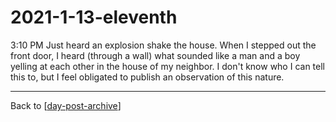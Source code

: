 # 2021-1-13-eleventh

3:10 PM
Just heard an explosion shake the house.  When I stepped out the front door, I heard (through a wall) what sounded like a man and a boy yelling at each other in the house of my neighbor.  I don't know who I can tell this to, but I feel obligated to publish an observation of this nature.

---
Back to [[day-post-archive]]

[//begin]: # "Autogenerated link references for markdown compatibility"
[day-post-archive]: day-post-archive.md "Day Post Archive"
[//end]: # "Autogenerated link references"